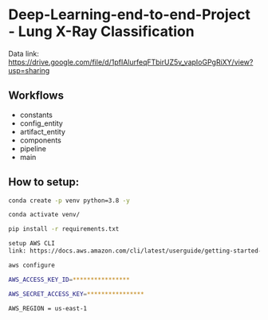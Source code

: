 # Deep-Learning-end-to-end-Project - Lung X-Ray Classification

Data link: https://drive.google.com/file/d/1pfIAlurfeqFTbirUZ5v_vapIoGPgRiXY/view?usp=sharing

## Workflows

- constants
- config_entity
- artifact_entity
- components
- pipeline
- main


## How to setup:

```bash
conda create -p venv python=3.8 -y
```

```bash
conda activate venv/
```

```bash
pip install -r requirements.txt
```

```bash
setup AWS CLI
link: https://docs.aws.amazon.com/cli/latest/userguide/getting-started-install.html
```

```bash
aws configure
```

```bash
AWS_ACCESS_KEY_ID=****************

AWS_SECRET_ACCESS_KEY=****************

AWS_REGION = us-east-1
```
